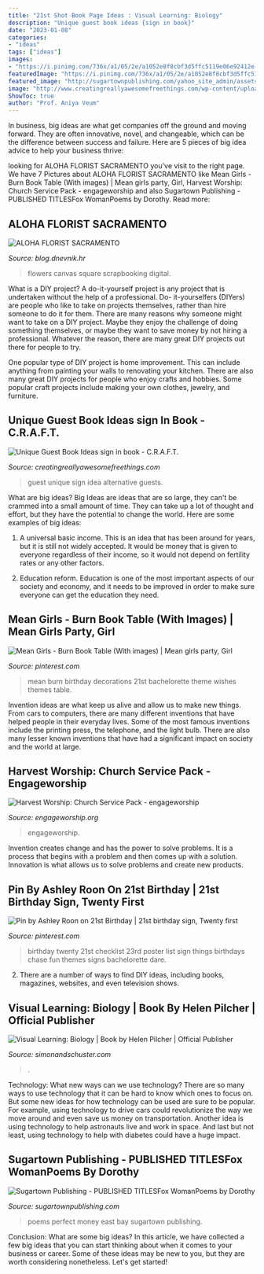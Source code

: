 ```yaml
---
title: "21st Shot Book Page Ideas : Visual Learning: Biology"
description: "Unique guest book ideas {sign in book}"
date: "2023-01-08"
categories:
- "ideas"
tags: ["ideas"]
images:
- "https://i.pinimg.com/736x/a1/05/2e/a1052e8f8cbf3d5ffc5119e06e92412e--twenty-first-birthday--birthday.jpg"
featuredImage: "https://i.pinimg.com/736x/a1/05/2e/a1052e8f8cbf3d5ffc5119e06e92412e--twenty-first-birthday--birthday.jpg"
featured_image: "http://sugartownpublishing.com/yahoo_site_admin/assets/images/Hart-cover-sm1.45135441_std.jpg"
image: "http://www.creatingreallyawesomefreethings.com/wp-content/uploads/2013/03/GUEST-BOOK.jpg"
ShowToc: true
author: "Prof. Aniya Veum"
---
```



In business, big ideas are what get companies off the ground and moving forward. They are often innovative, novel, and changeable, which can be the difference between success and failure. Here are 5 pieces of big idea advice to help your business thrive:

	

		
looking for ALOHA FLORIST SACRAMENTO you've visit to the right page. We have 7 Pictures about ALOHA FLORIST SACRAMENTO like Mean Girls - Burn Book Table (With images) | Mean girls party, Girl, Harvest Worship: Church Service Pack - engageworship and also Sugartown Publishing - PUBLISHED TITLESFox WomanPoems by Dorothy. Read more:
		
    
## ALOHA FLORIST SACRAMENTO

<img loading=lazy src="http://bit.ly/qDnPR4" onerror="this.onerror=null;this.src='https://tse3.mm.bing.net/th?id=OIP.gDbNmunYa9CTHWE5L1ujyQHaFj&amp;pid=15.1';" alt="ALOHA FLORIST SACRAMENTO">

_Source: blog.dnevnik.hr_

>flowers canvas square scrapbooking digital. 

	

What is a DIY project?
A do-it-yourself project is any project that is undertaken without the help of a professional. Do- it-yourselfers (DIYers) are people who like to take on projects themselves, rather than hire someone to do it for them.
There are many reasons why someone might want to take on a DIY project. Maybe they enjoy the challenge of doing something themselves, or maybe they want to save money by not hiring a professional. Whatever the reason, there are many great DIY projects out there for people to try.

One popular type of DIY project is home improvement. This can include anything from painting your walls to renovating your kitchen. There are also many great DIY projects for people who enjoy crafts and hobbies. Some popular craft projects include making your own clothes, jewelry, and furniture.

    
## Unique Guest Book Ideas sign In Book - C.R.A.F.T.

<img loading=lazy src="http://www.creatingreallyawesomefreethings.com/wp-content/uploads/2013/03/GUEST-BOOK.jpg" onerror="this.onerror=null;this.src='https://tse2.mm.bing.net/th?id=OIP.HVNa5fwsAffqt_txC8NSFgHaJ4&amp;pid=15.1';" alt="Unique Guest Book Ideas sign in book - C.R.A.F.T.">

_Source: creatingreallyawesomefreethings.com_

>guest unique sign idea alternative guests. 

	

What are big ideas?
Big Ideas are ideas that are so large, they can't be crammed into a small amount of time. They can take up a lot of thought and effort, but they have the potential to change the world. Here are some examples of big ideas:
1. A universal basic income. This is an idea that has been around for years, but it is still not widely accepted. It would be money that is given to everyone regardless of their income, so it would not depend on fertility rates or any other factors.

2. Education reform. Education is one of the most important aspects of our society and economy, and it needs to be improved in order to make sure everyone can get the education they need.

    
## Mean Girls - Burn Book Table (With Images) | Mean Girls Party, Girl

<img loading=lazy src="https://i.pinimg.com/originals/b9/50/22/b9502230c867240cc388032276369e0e.jpg" onerror="this.onerror=null;this.src='https://tse1.mm.bing.net/th?id=OIP.R5vAFD8VczQ1FFjvfFKIpwHaJ4&amp;pid=15.1';" alt="Mean Girls - Burn Book Table (With images) | Mean girls party, Girl">

_Source: pinterest.com_

>mean burn birthday decorations 21st bachelorette theme wishes themes table. 

	

Invention ideas are what keep us alive and allow us to make new things. From cars to computers, there are many different inventions that have helped people in their everyday lives. Some of the most famous inventions include the printing press, the telephone, and the light bulb. There are also many lesser known inventions that have had a significant impact on society and the world at large.

    
## Harvest Worship: Church Service Pack - Engageworship

<img loading=lazy src="http://www.engageworship.org/thumbnailer/final/Harvest_Cover_Lo-1.jpg" onerror="this.onerror=null;this.src='https://tse1.mm.bing.net/th?id=OIP.69hjE0sWUCl2cXaBgedBLQHaDM&amp;pid=15.1';" alt="Harvest Worship: Church Service Pack - engageworship">

_Source: engageworship.org_

>engageworship. 

	

Invention creates change and has the power to solve problems. It is a process that begins with a problem and then comes up with a solution. Innovation is what allows us to solve problems and create new products.

    
## Pin By Ashley Roon On 21st Birthday | 21st Birthday Sign, Twenty First

<img loading=lazy src="https://i.pinimg.com/736x/a1/05/2e/a1052e8f8cbf3d5ffc5119e06e92412e--twenty-first-birthday--birthday.jpg" onerror="this.onerror=null;this.src='https://tse2.mm.bing.net/th?id=OIP.Ygh0mIFu4TqxTINV_ZqFPgHaJ4&amp;pid=15.1';" alt="Pin by Ashley Roon on 21st Birthday | 21st birthday sign, Twenty first">

_Source: pinterest.com_

>birthday twenty 21st checklist 23rd poster list sign things birthdays chase fun themes signs bachelorette dare. 

	

2. There are a number of ways to find DIY ideas, including books, magazines, websites, and even television shows.

    
## Visual Learning: Biology | Book By Helen Pilcher | Official Publisher

<img loading=lazy src="https://d28hgpri8am2if.cloudfront.net/book_images/onix/cvr9781506267616/barrons-visual-learning-biology-9781506267616_hr.jpg" onerror="this.onerror=null;this.src='https://tse1.mm.bing.net/th?id=OIP.jIPkELA7P2RXaRIpMe-wIgHaKl&amp;pid=15.1';" alt="Visual Learning: Biology | Book by Helen Pilcher | Official Publisher">

_Source: simonandschuster.com_

>. 

	

Technology: What new ways can we use technology?
There are so many ways to use technology that it can be hard to know which ones to focus on. But some new ideas for how technology can be used are sure to be popular. For example, using technology to drive cars could revolutionize the way we move around and even save us money on transportation. Another idea is using technology to help astronauts live and work in space. And last but not least, using technology to help with diabetes could have a huge impact.

    
## Sugartown Publishing - PUBLISHED TITLESFox WomanPoems By Dorothy

<img loading=lazy src="http://sugartownpublishing.com/yahoo_site_admin/assets/images/Hart-cover-sm1.45135441_std.jpg" onerror="this.onerror=null;this.src='https://tse1.mm.bing.net/th?id=OIP.sK4jhMR9s20q_eeK6SKTIQAAAA&amp;pid=15.1';" alt="Sugartown Publishing - PUBLISHED TITLESFox WomanPoems by Dorothy">

_Source: sugartownpublishing.com_

>poems perfect money east bay sugartown publishing. 

	

Conclusion: What are some big ideas?
In this article, we have collected a few big ideas that you can start thinking about when it comes to your business or career. Some of these ideas may be new to you, but they are worth considering nonetheless. Let's get started!

